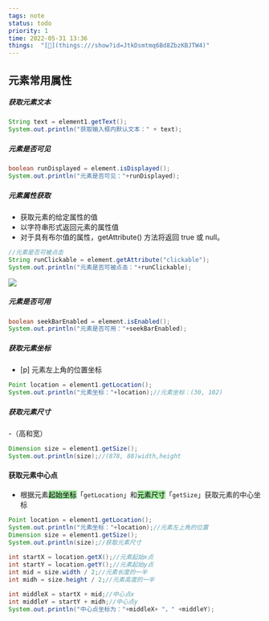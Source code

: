 ```yaml
---
tags: note
status: todo
priority: 1
time: 2022-05-31 13:36
things:  "[🧊](things:///show?id=JtkDsmtmq6Bd8ZbzKBJTW4)"
---
```

## 元素常用属性

#####  获取元素文本
```java
String text = element1.getText();
System.out.println("获取输入框内默认文本：" + text);
```


#####  元素是否可见
```java
boolean runDisplayed = element.isDisplayed();  
System.out.println("元素是否可见："+runDisplayed);
```     
#####  元素属性获取
- 获取元素的给定属性的值
- 以字符串形式返回元素的属性值
- 对于具有布尔值的属性，getAttribute() 方法将返回 true 或 null。
```java
//元素是否可被点击
String runClickable = element.getAttribute("clickable");  
System.out.println("元素是否可被点击："+runClickable);
```
![](https://cdn.jsdelivr.net/gh/testeru-top/images/tester/202205311411547.png)

#####  元素是否可用
```java
boolean seekBarEnabled = element.isEnabled();  
System.out.println("元素是否可用："+seekBarEnabled);
```

#####  获取元素坐标
- [p] 元素左上角的位置坐标
```java
Point location = element1.getLocation();
System.out.println("元素坐标："+location);//元素坐标：(30, 102)
```  


#####  获取元素尺寸
-（高和宽）
```java
Dimension size = element1.getSize();
System.out.println(size);//(878, 88)width,height
```

#### 获取元素中心点
- 根据元素<mark style="background: #6FE26FA6;">起始坐标</mark>「`getLocation`」和<mark style="background: #6FE26FA6;">元素尺寸</mark>「`getSize`」获取元素的中心坐标
```java
Point location = element1.getLocation();
System.out.println("元素坐标："+location);//元素左上角的位置
Dimension size = element1.getSize();
System.out.println(size);//获取元素尺寸
        
int startX = location.getX();//元素起始x点
int startY = location.getY();//元素起始y点
int mid = size.width / 2;//元素长度的一半
int midh = size.height / 2;//元素高度的一半

int middleX = startX + mid;//中心点x
int middleY = startY + midh;//中心点y
System.out.println("中心点坐标为："+middleX+ "，" +middleY);
```



